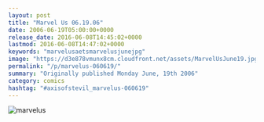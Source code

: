 ```yaml
---
layout: post
title: "Marvel Us 06.19.06"
date: 2006-06-19T05:00:00+0000
release_date: 2016-06-08T14:45:02+0000
lastmod: 2016-06-08T14:47:02+0000
keywords: "marvelusaetsmarvelusjunejpg"
image: "https://d3e878vmunx8cm.cloudfront.net/assets/MarvelUsJune19.jpg"
permalink: "/p/marvelus-060619/"
summary: "Originally published Monday June, 19th 2006"
category: comics
hashtag: "#axisofstevil_marvelus-060619"
---
```


![marvelus](https://d3e878vmunx8cm.cloudfront.net/assets/MarvelUsJune19.jpg)
